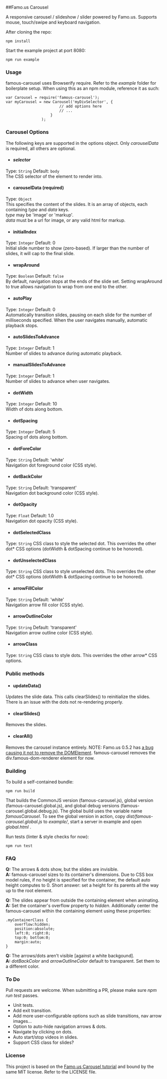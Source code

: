 ##Famo.us Carousel

A responsive carousel / slideshow / slider powered by Famo.us.  Supports mouse, touch/swipe and keyboard navigation.

After cloning the repo:

    npm install

Start the example project at port 8080:

    npm run example

### Usage

famous-carousel uses Browserify require. Refer to the _example_ folder for boilerplate setup. When using this as an npm module, reference it as such:

    var Carousel = require('famous-carousel');
    var myCarousel = new Carousel('myDivSelector', {
                            // add options here
                            // ...
                        }
                    );

### Carousel Options
The following keys are supported in the options object. Only _carouselData_ is required, all others are optional.

* #### _selector_
Type: `String`
Default: `body`<BR>
The CSS selector of the element to render into.

* #### carouselData (required)
Type: `Object`<BR>
This specifies the content of the slides. It is an array of objects, each containing _type_ and _data_ keys.<BR>
_type_ may be 'image' or 'markup'.<BR>
_data_ must be a url for image, or any valid html for markup.

* #### initialIndex
Type: `Integer`
Default: 0<BR>
Initial slide number to show (zero-based). If larger than the number of slides, it will cap to the final slide.

* #### wrapAround
Type: `Boolean`
Default: `false`<BR>
By default, navigation stops at the ends of the slide set. Setting wrapAround to true allows navigation to wrap from one end to the other.

* #### autoPlay
Type: `Integer`
Default: 0<BR>
Automatically transition slides, pausing on each slide for the number of milliseconds specified. When the user navigates manually, automatic playback stops.

* #### autoSlidesToAdvance
Type: `Integer`
Default: 1<BR>
Number of slides to advance during automatic playback.

* #### manualSlidesToAdvance
Type: `Integer`
Default: 1<BR>
Number of slides to advance when user navigates.

* #### dotWidth
Type: `Integer`
Default: 10<BR>
Width of dots along bottom.

* #### dotSpacing
Type: `Integer`
Default: 5<BR>
Spacing of dots along bottom.

* #### dotForeColor
Type: `String`
Default: 'white'<BR>
Navigation dot foreground color (CSS style).

* #### dotBackColor
Type: `String`
Default: 'transparent'<BR>
Navigation dot background color (CSS style).

* #### dotOpacity
Type: `Float`
Default: 1.0<BR>
Navigation dot opacity (CSS style).

* #### dotSelectedClass
Type: `String`
CSS class to style the selected dot. This overrides the other dot* CSS options (dotWidth & dotSpacing continue to be honored).

* #### dotUnselectedClass
Type: `String`
CSS class to style unselected dots. This overrides the other dot* CSS options (dotWidth & dotSpacing continue to be honored).

* #### arrowFillColor
Type: `String`
Default: 'white'<BR>
Navigation arrow fill color (CSS style).

* #### arrowOutlineColor
Type: `String`
Default: 'transparent'<BR>
Navigation arrow outline color (CSS style).

* #### arrowClass
Type: `String`
CSS class to style dots. This overrides the other arrow* CSS options.


### Public methods
* #### updateData()
Updates the slide data. This calls clearSlides() to reinitialize the slides. There is an issue with the dots not re-rendering properly.

* #### clearSlides()
Removes the slides.

* #### clearAll()
Removes the carousel instance entirely. NOTE: Famo.us 0.5.2 has [a bug causing it not to remove the DOMElement](https://github.com/Famous/engine/issues/245). famous-carousel removes the div.famous-dom-renderer element for now.<BR>

### Building
To build a self-contained bundle:

    npm run build

That builds the CommonJS version (famous-carousel.js), global version (famous-carousel.global.js), and global debug versions (famous-carousel.global.debug.js). The global build uses the variable name _famousCarousel_.  To see the global version in action, copy _dist/famous-carousel.global.js_ to _example/_, start a server in example and open _global.html_ .

Run tests (linter & style checks for now):

    npm run test


### FAQ
**Q:** The arrows & dots show, but the slides are invisible.<BR>
**A:** famous-carousel sizes to its container's dimensions. Due to CSS box model rules, if no height is specified for the container, the default auto height computes to 0. Short answer: set a height for its parents all the way up to the root element.

**Q:** The slides appear from outside the containing element when animating.<BR>
**A:** Set the container's overflow property to _hidden_. Additionally center the famous-carousel within the containing element using these properties:

    .myContainerClass {
        overflow:hidden;
        position:absolute;
        left:0; right:0;
        top:0; bottom:0;
        margin:auto;
    }

**Q:** The arrows/dots aren't visible [against a white backgound].<BR>
**A:** _dotBackColor_ and _arrowOutlineColor_ default to transparent. Set them to a different color.

### To Do
Pull requests are welcome. When submitting a PR, please make sure _npm run test_ passes.
* Unit tests.
* Add exit transition.
* Add more user-configurable options such as slide transitions, nav arrow images...
* Option to auto-hide navigation arrows & dots.
* Navigate by clicking on dots.
* Auto start/stop videos in slides.
* Support CSS class for slides?

### License
This project is based on the [Famo.us Carousel tutorial](http://famous.org/learn/Carousel/index.html) and bound by the same MIT license. Refer to the LICENSE file.
